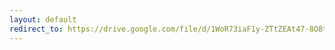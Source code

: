 ```yaml
---
layout: default
redirect_to: https://drive.google.com/file/d/1WoR73iaF1y-ZTtZEAt47-8O8t330-NX9/view
---
```


